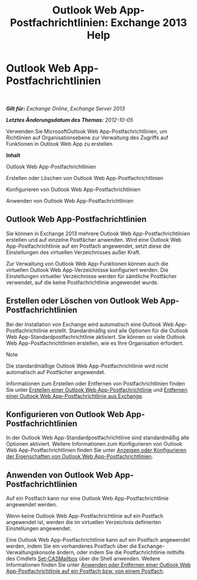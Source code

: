 ﻿---
title: 'Outlook Web App-Postfachrichtlinien: Exchange 2013 Help'
TOCTitle: Outlook Web App-Postfachrichtlinien
ms:assetid: 213b8b7a-1c29-49ee-8c98-d0364ddf4f9d
ms:mtpsurl: https://technet.microsoft.com/de-de/library/Dd335142(v=EXCHG.150)
ms:contentKeyID: 50475208
ms.date: 04/24/2018
mtps_version: v=EXCHG.150
ms.translationtype: HT
---

# Outlook Web App-Postfachrichtlinien

 

_**Gilt für:** Exchange Online, Exchange Server 2013_

_**Letztes Änderungsdatum des Themas:** 2012-10-05_

Verwenden Sie MicrosoftOutlook Web App-Postfachrichtlinien, um Richtlinien auf Organisationsebene zur Verwaltung des Zugriffs auf Funktionen in Outlook Web App zu erstellen.

**Inhalt**

Outlook Web App-Postfachrichtlinien

Erstellen oder Löschen von Outlook Web App-Postfachrichtlinien

Konfigurieren von Outlook Web App-Postfachrichtlinien

Anwenden von Outlook Web App-Postfachrichtlinien

## Outlook Web App-Postfachrichtlinien

Sie können in Exchange 2013 mehrere Outlook Web App-Postfachrichtlinien erstellen und auf einzelne Postfächer anwenden. Wird eine Outlook Web App-Postfachrichtlinie auf ein Postfach angewendet, setzt diese die Einstellungen des virtuellen Verzeichnisses außer Kraft.

Zur Verwaltung von Outlook Web App-Funktionen können auch die virtuellen Outlook Web App-Verzeichnisse konfiguriert werden. Die Einstellungen virtueller Verzeichnisse werden für sämtliche Postfächer verwendet, auf die keine Postfachrichtlinie angewendet wurde.

## Erstellen oder Löschen von Outlook Web App-Postfachrichtlinien

Bei der Installation von Exchange wird automatisch eine Outlook Web App-Postfachrichtlinie erstellt. Standardmäßig sind alle Optionen für die Outlook Web App-Standardpostfachrichtlinie aktiviert. Sie können so viele Outlook Web App-Postfachrichtlinien erstellen, wie es Ihre Organisation erfordert.


> [!NOTE]
> Die standardmäßige Outlook Web App-Postfachrichtlinie wird nicht automatisch auf Postfächer angewendet.



Informationen zum Erstellen oder Entfernen von Postfachrichtlinien finden Sie unter [Erstellen einer Outlook Web App-Postfachrichtlinie](create-an-outlook-web-app-mailbox-policy-exchange-2013-help.md) und [Entfernen einer Outlook Web App-Postfachrichtlinie aus Exchange](remove-an-outlook-web-app-mailbox-policy-from-exchange-exchange-2013-help.md).

## Konfigurieren von Outlook Web App-Postfachrichtlinien

In der Outlook Web App-Standardpostfachrichtlinie sind standardmäßig alle Optionen aktiviert. Weitere Informationen zum Konfigurieren von Outlook Web App-Postfachrichtlinien finden Sie unter [Anzeigen oder Konfigurieren der Eigenschaften von Outlook Web App-Postfachrichtlinien](view-or-configure-outlook-web-app-mailbox-policy-properties-exchange-2013-help.md).

## Anwenden von Outlook Web App-Postfachrichtlinien

Auf ein Postfach kann nur eine Outlook Web App-Postfachrichtlinie angewendet werden.

Wenn keine Outlook Web App-Postfachrichtlinie auf ein Postfach angewendet ist, werden die im virtuellen Verzeichnis definierten Einstellungen angewendet.

Eine Outlook Web App-Postfachrichtlinie kann auf ein Postfach angewendet werden, indem Sie ein vorhandenes Postfach über die Exchange-Verwaltungskonsole ändern, oder indem Sie die Postfachrichtlinie mithilfe des Cmdlets [Set-CASMailbox](https://technet.microsoft.com/de-de/library/bb125264\(v=exchg.150\)) über die Shell anwenden. Weitere Informationen finden Sie unter [Anwenden oder Entfernen einer Outlook Web App-Postfachrichtlinie auf ein Postfach bzw. von einem Postfach](apply-or-remove-an-outlook-web-app-mailbox-policy-on-a-mailbox-exchange-2013-help.md).

